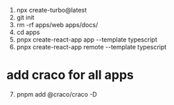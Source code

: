 1. npx create-turbo@latest
2. git init
3. rm -rf apps/web apps/docs/
4. cd apps
5. pnpx create-react-app app --template typescript
6. pnpx create-react-app remote --template typescript
# add craco for all apps
7. pnpm add @craco/craco -D